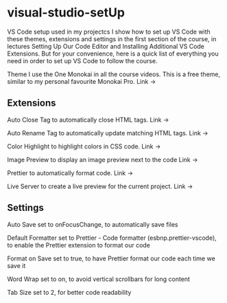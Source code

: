 # visual-studio-setUp
VS Code setup used in my projectcs
I show how to set up VS Code with these themes, extensions and settings in the first section of the course, in lectures Setting Up Our Code Editor and Installing Additional VS Code Extensions. But for your convenience, here is a quick list of everything you need in order to set up VS Code to follow the course.

Theme
I use the One Monokai in all the course videos. This is a free theme, similar to my personal favourite Monokai Pro. Link →

## Extensions
Auto Close Tag to automatically close HTML tags. Link →

Auto Rename Tag to automatically update matching HTML tags. Link →

Color Highlight to highlight colors in CSS code. Link →

Image Preview to display an image preview next to the code Link →

Prettier to automatically format code. Link →

Live Server to create a live preview for the current project. Link →

## Settings
Auto Save set to onFocusChange, to automatically save files

Default Formatter set to Prettier - Code formatter (esbnp.prettier-vscode), to enable the Prettier extension to format our code

Format on Save set to true, to have Prettier format our code each time we save it

Word Wrap set to on, to avoid vertical scrollbars for long content

Tab Size set to 2, for better code readability
